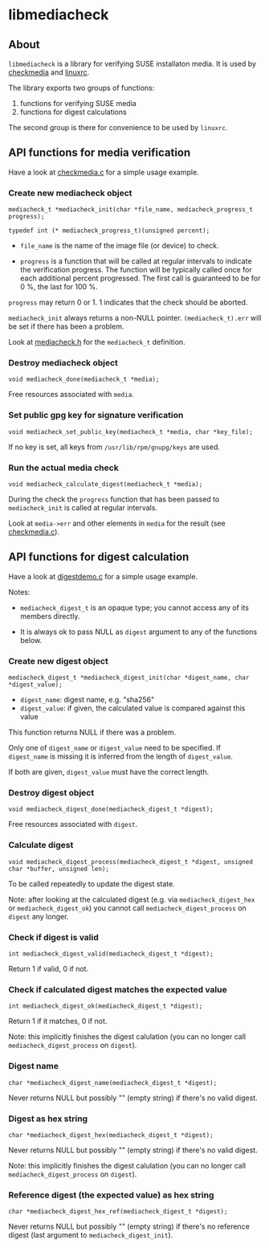 # libmediacheck

## About

`libmediacheck` is a library for verifying SUSE installaton media. It is used by [checkmedia](README.md) and
[linuxrc](https://github.com/openSUSE/linuxrc).

The library exports two groups of functions:

1. functions for verifying SUSE media
2. functions for digest calculations

The second group is there for convenience to be used by `linuxrc`.

## API functions for media verification

Have a look at [checkmedia.c](checkmedia.c) for a simple usage example.

### Create new mediacheck object

```
mediacheck_t *mediacheck_init(char *file_name, mediacheck_progress_t progress);

typedef int (* mediacheck_progress_t)(unsigned percent);
```

- `file_name` is the name of the image file (or device) to check.

- `progress` is a function that will be called at regular intervals to
indicate the verification progress. The function will be typically called
once for each additional percent progressed. The first call is guaranteed to
be for 0 %, the last for 100 %.

`progress` may return 0 or 1. 1 indicates that the check should be aborted.

`mediacheck_init` always returns a non-NULL pointer. `(mediacheck_t).err` will
be set if there has been a problem.

Look at [mediacheck.h](mediacheck.h) for the `mediacheck_t` definition.

### Destroy mediacheck object

```
void mediacheck_done(mediacheck_t *media);
```

Free resources associated with `media`.

### Set public gpg key for signature verification

```
void mediacheck_set_public_key(mediacheck_t *media, char *key_file);

```

If no key is set, all keys from `/usr/lib/rpm/gnupg/keys` are used.

### Run the actual media check

```
void mediacheck_calculate_digest(mediacheck_t *media);
```

During the check the `progress` function that has been passed to
`mediacheck_init` is called at regular intervals.

Look at `media->err` and other elements in `media` for the result (see [checkmedia.c](checkmedia.c)).

## API functions for digest calculation

Have a look at [digestdemo.c](digestdemo.c) for a simple usage example.

Notes:

- `mediacheck_digest_t` is an opaque type; you cannot access any of its members directly.

- It is always ok to pass NULL as `digest` argument to any of the functions below.

### Create new digest object

```
mediacheck_digest_t *mediacheck_digest_init(char *digest_name, char *digest_value);
```

- `digest_name`: digest name, e.g. "sha256"
- `digest_value`: if given, the calculated value is compared against this value

This function returns NULL if there was a problem.

Only one of `digest_name` or `digest_value` need to be specified. If `digest_name` is missing it
is inferred from the length of `digest_value`.

If both are given, `digest_value` must have the correct length.

### Destroy digest object

```
void mediacheck_digest_done(mediacheck_digest_t *digest);
```

Free resources associated with `digest`.

### Calculate digest

```
void mediacheck_digest_process(mediacheck_digest_t *digest, unsigned char *buffer, unsigned len);
```

To be called repeatedly to update the digest state.

Note: after looking at the calculated digest (e.g. via
`mediacheck_digest_hex` or `mediacheck_digest_ok`) you cannot call
`mediacheck_digest_process` on `digest` any longer.

### Check if digest is valid

```
int mediacheck_digest_valid(mediacheck_digest_t *digest);
```

Return 1 if valid, 0 if not.

### Check if calculated digest matches the expected value

```
int mediacheck_digest_ok(mediacheck_digest_t *digest);
```

Return 1 if it matches, 0 if not.

Note: this implicitly finishes the digest calulation (you can no longer call
`mediacheck_digest_process` on `digest`).

### Digest name

```
char *mediacheck_digest_name(mediacheck_digest_t *digest);
```

Never returns NULL but possibly "" (empty string) if there's no valid digest.

### Digest as hex string

```
char *mediacheck_digest_hex(mediacheck_digest_t *digest);
```

Never returns NULL but possibly "" (empty string) if there's no valid digest.

Note: this implicitly finishes the digest calulation (you can no longer call
`mediacheck_digest_process` on `digest`).

### Reference digest (the expected value) as hex string

```
char *mediacheck_digest_hex_ref(mediacheck_digest_t *digest);
```

Never returns NULL but possibly "" (empty string) if there's no reference
digest (last argument to `mediacheck_digest_init`).
